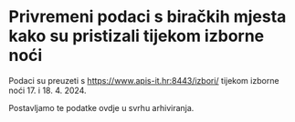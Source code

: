 # Privremeni podaci s biračkih mjesta kako su pristizali tijekom izborne noći

Podaci su preuzeti s https://www.apis-it.hr:8443/izbori/ tijekom izborne noći 17. i 18. 4. 2024.

Postavljamo te podatke ovdje u svrhu arhiviranja.
